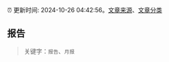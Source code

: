 :alarm_clock: 更新时间: 2024-10-26 04:42:56。[文章来源](/README.md)、[文章分类](/TAGS.md)

## 报告


> 关键字：`报告`、`月报`



